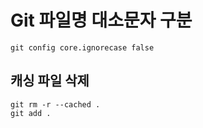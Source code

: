 # Git 파일명 대소문자 구분

```
git config core.ignorecase false
```

## 캐싱 파일 삭제

```
git rm -r --cached .
git add .
```

